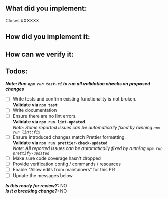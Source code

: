 <!--
1. Please check out and follow our Contributing Guidelines: https://github.com/serverless/serverless/blob/master/CONTRIBUTING.md
2. Do not remove any section of the template. If something is not applicable leave it empty but leave it in the PR
3. Please follow the template, otherwise we'll have to ask you to update it and it will take longer until your PR is merged
-->

## What did you implement:

Closes #XXXXX

<!--
Briefly describe the feature if no issue exists for this PR
-->

## How did you implement it:

<!--
If this is a nontrivial change please briefly describe your implementation so its easy for us to understand and review your code.
-->

## How can we verify it:

<!--
Add any applicable config, commands, screenshots or other resources
to make it easy for us to verify this works. The easier you make it for us
to review a PR, the faster we can review and merge it.

Examples:
* serverless.yml - Fully functioning to easily deploy changes
* Screenshots - Showing the difference between your output and the master
* Cloud Configuration - List cloud resources and show that the correct configuration is in place (e.g. AWS CLI commands)
* Other - Anything else that comes to mind to help us evaluate
-->

## Todos:

_**Note: Run `npm run test-ci` to run all validation checks on proposed changes**_

- [ ] Write tests and confirm existing functionality is not broken.  
       **Validate via `npm test`**
- [ ] Write documentation
- [ ] Ensure there are no lint errors.  
       **Validate via `npm run lint-updated`**  
       _Note: Some reported issues can be automatically fixed by running `npm run lint:fix`_
- [ ] Ensure introduced changes match Prettier formatting.  
       **Validate via `npm run prettier-check-updated`**  
       _Note: All reported issues can be automatically fixed by running `npm run prettify-updated`_
- [ ] Make sure code coverage hasn't dropped
- [ ] Provide verification config / commands / resources
- [ ] Enable "Allow edits from maintainers" for this PR
- [ ] Update the messages below

**_Is this ready for review?:_** NO  
**_Is it a breaking change?:_** NO
